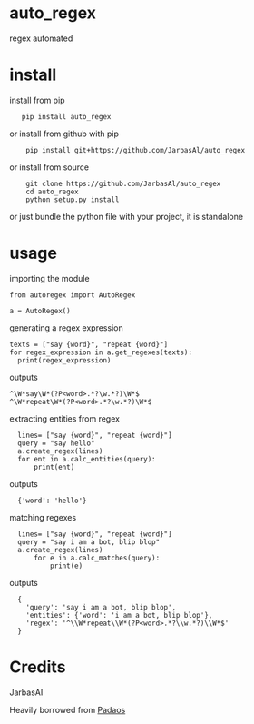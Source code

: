 # auto_regex
regex automated

# install

install from pip

       pip install auto_regex
    
or install from github with pip

        pip install git+https://github.com/JarbasAl/auto_regex
           
or install from source

        git clone https://github.com/JarbasAl/auto_regex
        cd auto_regex
        python setup.py install
        
or just bundle the python file with your project, it is standalone
        
# usage

importing the module

    from autoregex import AutoRegex

    a = AutoRegex()
  
generating a regex expression

    texts = ["say {word}", "repeat {word}"]
    for regex_expression in a.get_regexes(texts):
      print(regex_expression)
 
 outputs
 
    ^\W*say\W*(?P<word>.*?\w.*?)\W*$
    ^\W*repeat\W*(?P<word>.*?\w.*?)\W*$


extracting entities from regex

      lines= ["say {word}", "repeat {word}"]
      query = "say hello"
      a.create_regex(lines)
      for ent in a.calc_entities(query):
          print(ent)
          
outputs

      {'word': 'hello'}
      
      
matching regexes
      
      lines= ["say {word}", "repeat {word}"]
      query = "say i am a bot, blip blop"
      a.create_regex(lines)
          for e in a.calc_matches(query):
              print(e)
              
outputs

      {
        'query': 'say i am a bot, blip blop', 
        'entities': {'word': 'i am a bot, blip blop'}, 
        'regex': '^\\W*repeat\\W*(?P<word>.*?\\w.*?)\\W*$'
      }

    
# Credits

JarbasAI


Heavily borrowed from [Padaos](https://github.com/MatthewScholefield/padaos)
